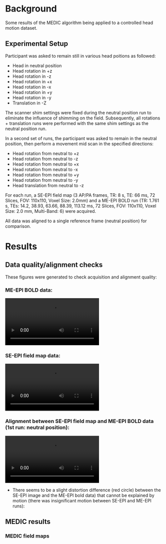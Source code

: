# Background

Some results of the MEDIC algorithm being applied to a controlled head motion dataset.

## Experimental Setup

Participant was asked to remain still in various head poitions as followed:

- Head in neutral position
- Head rotation in +z
- Head rotation in -z
- Head rotation in +x
- Head rotation in -x
- Head rotation in +y
- Head rotation in -y
- Translation in -Z

The scanner shim settings were fixed during the neutral position run to eliminate the influence of shimming on the
field. Subsequently, all rotations + translation runs were performed with the same shim settings as the neutral
position run.

In a second set of runs, the participant was asked to remain in the neutral position, then perform a movement mid
scan in the specified directions:

- Head rotation from neutral to +z
- Head rotation from neutral to -z
- Head rotation from neutral to +x
- Head rotation from neutral to -x
- Head rotation from neutral to +y
- Head rotation from neutral to -y
- Head translation from neutral to -z

For each run, a SE-EPI field map (3 AP/PA frames, TR: 8 s, TE: 66 ms, 72 Slices, FOV: 110x110,
Voxel Size: 2.0mm) and a ME-EPI BOLD run (TR: 1.761 s, TEs: 14.2, 38.93, 63.66, 88.39, 113.12 ms, 72 Slices,
FOV: 110x110, Voxel Size: 2.0 mm, Multi-Band: 6) were acquired.

All data was aligned to a single reference frame (neutral position) for comparison.

# Results

## Data quality/alignment checks

These figures were generated to check acquisition and alignment quality:

### ME-EPI BOLD data:

<video controls loop>
  <source src="test_outputs/alignment_check_bold.mp4" type="video/mp4">
</video>

### SE-EPI field map data:

<video controls loop>
  <source src="test_outputs/alignment_check_topup.mp4" type="video/mp4">
</video>


### Alignment between SE-EPI field map and ME-EPI BOLD data (1st run: neutral position):

<video controls loop>
  <source src="test_outputs/alignment_check_ref.mp4" type="video/mp4">
</video>

- There seems to be a slight distortion difference (red circle) between the SE-EPI image and the ME-EPI bold data) that
cannot be explained by motion (there was insignificant motion between SE-EPI and ME-EPI runs):

## MEDIC results

### MEDIC field maps

